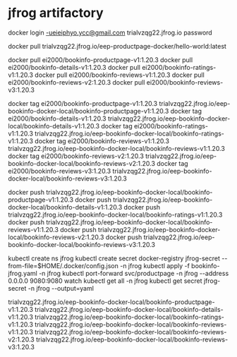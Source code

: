 # jfrog artifactory

docker login -ueieiphyo.ycc@gmail.com trialvzqg22.jfrog.io
password

docker pull trialvzqg22.jfrog.io/eep-productpage-docker/hello-world:latest

docker pull ei2000/bookinfo-productpage-v1:1.20.3
docker pull ei2000/bookinfo-details-v1:1.20.3
docker pull ei2000/bookinfo-ratings-v1:1.20.3
docker pull ei2000/bookinfo-reviews-v1:1.20.3
docker pull ei2000/bookinfo-reviews-v2:1.20.3
docker pull ei2000/bookinfo-reviews-v3:1.20.3

docker tag ei2000/bookinfo-productpage-v1:1.20.3 trialvzqg22.jfrog.io/eep-bookinfo-docker-local/bookinfo-productpage-v1:1.20.3
docker tag ei2000/bookinfo-details-v1:1.20.3 trialvzqg22.jfrog.io/eep-bookinfo-docker-local/bookinfo-details-v1:1.20.3
docker tag ei2000/bookinfo-ratings-v1:1.20.3 trialvzqg22.jfrog.io/eep-bookinfo-docker-local/bookinfo-ratings-v1:1.20.3
docker tag ei2000/bookinfo-reviews-v1:1.20.3 trialvzqg22.jfrog.io/eep-bookinfo-docker-local/bookinfo-reviews-v1:1.20.3
docker tag ei2000/bookinfo-reviews-v2:1.20.3 trialvzqg22.jfrog.io/eep-bookinfo-docker-local/bookinfo-reviews-v2:1.20.3
docker tag ei2000/bookinfo-reviews-v3:1.20.3 trialvzqg22.jfrog.io/eep-bookinfo-docker-local/bookinfo-reviews-v3:1.20.3


docker push trialvzqg22.jfrog.io/eep-bookinfo-docker-local/bookinfo-productpage-v1:1.20.3
docker push trialvzqg22.jfrog.io/eep-bookinfo-docker-local/bookinfo-details-v1:1.20.3
docker push trialvzqg22.jfrog.io/eep-bookinfo-docker-local/bookinfo-ratings-v1:1.20.3
docker push trialvzqg22.jfrog.io/eep-bookinfo-docker-local/bookinfo-reviews-v1:1.20.3
docker push trialvzqg22.jfrog.io/eep-bookinfo-docker-local/bookinfo-reviews-v2:1.20.3
docker push trialvzqg22.jfrog.io/eep-bookinfo-docker-local/bookinfo-reviews-v3:1.20.3

kubectl create ns jfrog
kubectl create secret docker-registry jfrog-secret --from-file=$HOME/.docker/config.json -n jfrog
kubectl apply -f bookinfo-jfrog.yaml -n jfrog
kubectl port-forward svc/productpage -n jfrog --address 0.0.0.0 9080:9080
watch kubectl get all -n jfrog
kubectl get secret jfrog-secret -n jfrog --output=yaml


trialvzqg22.jfrog.io/eep-bookinfo-docker-local/bookinfo-productpage-v1:1.20.3
trialvzqg22.jfrog.io/eep-bookinfo-docker-local/bookinfo-details-v1:1.20.3
trialvzqg22.jfrog.io/eep-bookinfo-docker-local/bookinfo-ratings-v1:1.20.3
trialvzqg22.jfrog.io/eep-bookinfo-docker-local/bookinfo-reviews-v1:1.20.3
trialvzqg22.jfrog.io/eep-bookinfo-docker-local/bookinfo-reviews-v2:1.20.3
trialvzqg22.jfrog.io/eep-bookinfo-docker-local/bookinfo-reviews-v3:1.20.3